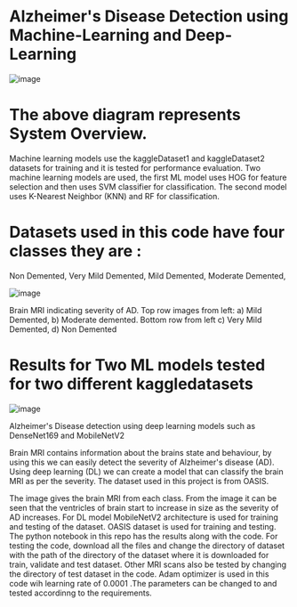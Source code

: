 # Alzheimer's Disease Detection using Machine-Learning and Deep-Learning

![image](https://github.com/user-attachments/assets/68da73a9-6b20-42db-8b05-943fabae03a5)

# The above diagram represents System Overview.

 Machine learning models use the kaggleDataset1 and kaggleDataset2 datasets for training and it is tested for performance evaluation. Two machine learning models are used, the first ML model uses HOG for feature 
 selection and then uses SVM classifier for classification. The second model uses K-Nearest Neighbor (KNN) and RF for classification.

# Datasets used in this code have four classes they are :
Non Demented,
Very Mild Demented,
Mild Demented,
Moderate Demented,

![image](https://github.com/user-attachments/assets/7bcfa828-b2d1-4333-b724-7862fdf672b2)

Brain MRI indicating severity of AD. Top row images from left: a) Mild Demented, b) Moderate demented. Bottom row from left c) Very Mild Demented, d) Non Demented

# Results for Two ML models tested for two different kaggledatasets

![image](https://github.com/user-attachments/assets/aa028d42-7a3c-4576-9f07-0d25d09b5b54)


Alzheimer's Disease detection using deep learning models such as DenseNet169 and MobileNetV2

Brain MRI contains information about the brains state and behaviour, by using this we can easily detect the severity of Alzheimer's disease (AD). Using deep learning (DL) we can create a model that can classify the brain MRI as per the severity. The dataset used in this project is from OASIS.

The image gives the brain MRI from each class. From the image it can be seen that the ventricles of brain start to increase in size as the severity of AD increases. For DL model MobileNetV2 architecture is used for training and testing of the dataset. OASIS dataset is used for training and testing. The python notebook in this repo has the results along with the code. For testing the code, download all the files and change the directory of dataset with the path of the directory of the dataset where it is downloaded for train, validate and test dataset. Other MRI scans also be tested by changing the directory of test dataset in the code. Adam optimizer is used in this code wih learning rate of 0.0001 .The parameters can be changed to and tested accordinng to the requirements.
